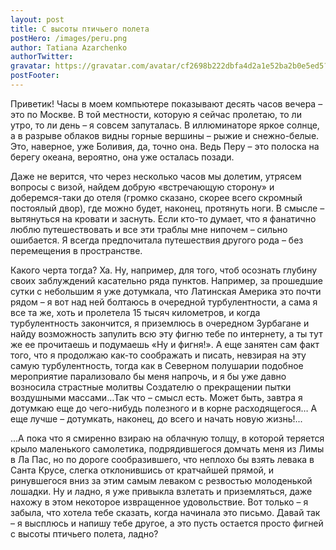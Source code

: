 ```yaml
---
layout: post
title: С высоты птичьего полета
postHero: /images/peru.png
author: Tatiana Azarchenko
authorTwitter: 
gravatar: https://gravatar.com/avatar/cf2698b222dbfa4d2a1e52ba2b0e5ed5?s=150
postFooter: 
---
```


Приветик! Часы в моем компьютере показывают десять часов вечера – это по Москве. В той местности, которую я сейчас пролетаю, то ли утро, то ли день – я совсем запуталась. В иллюминаторе яркое солнце, а в разрыве облаков видны горные вершины – рыжие и снежно-белые. Это, наверное, уже Боливия, да, точно она. Ведь Перу – это полоска на берегу океана, вероятно, она уже осталась позади. 

Даже не верится, что через несколько часов мы долетим, утрясем вопросы с визой, найдем добрую «встречающую сторону» и доберемся-таки до отеля (громко сказано, скорее всего скромный постоялый двор), где можно будет, наконец, протянуть ноги. В смысле – вытянуться на кровати и заснуть. Если кто-то думает, что я фанатично люблю путешествовать и все эти траблы мне нипочем – сильно ошибается. Я всегда предпочитала путешествия другого рода – без перемещения в пространстве.

Какого черта тогда? Ха. Ну, например, для того, чтоб осознать глубину своих заблуждений касательно ряда пунктов. Например, за прошедшие сутки с небольшим я уже дотумкала, что  Латинская Америка это почти рядом – я вот над ней болтаюсь в очередной турбулентности, а сама я все та же, хоть и пролетела 15 тысяч километров, и когда турбулентность закончится, я приземлюсь в очередном Зурбагане и найду возможность запулить всю эту фигню тебе по интернету, а ты тут же ее прочитаешь и подумаешь «Ну и фигня!». А еще занятен сам факт того, что я продолжаю как-то соображать и писать, невзирая на эту самую турбулентность, тогда как в Северном полушарии подобное мероприятие парализовало бы меня напрочь, и я бы уже давно возносила страстные молитвы Создателю  о прекращении пытки воздушными массами…Так что – смысл есть. Может быть, завтра я дотумкаю еще до чего-нибудь полезного и в корне расходящегося…  А еще лучше – дотумкать, наконец, до всего и начать новую жизнь!...  

...А пока что я смиренно взираю на облачную толщу, в которой теряется крыло маленького самолетика, подрядившегося домчать меня из Лимы в Ла Пас, но по дороге сообразившего, что неплохо бы взять левака в Санта Крусе, слегка отклонившись от кратчайшей прямой, и ринувшегося вниз за этим самым леваком с резвостью молоденькой лошадки. Ну и ладно, я уже привыкла взлетать и приземляться, даже нахожу в этом некоторое извращенное удовольствие. Вот только – я забыла, что хотела тебе сказать, когда начинала это письмо. Давай так – я высплюсь и напишу тебе другое, а это пусть остается просто фигней с высоты птичьего полета, ладно?